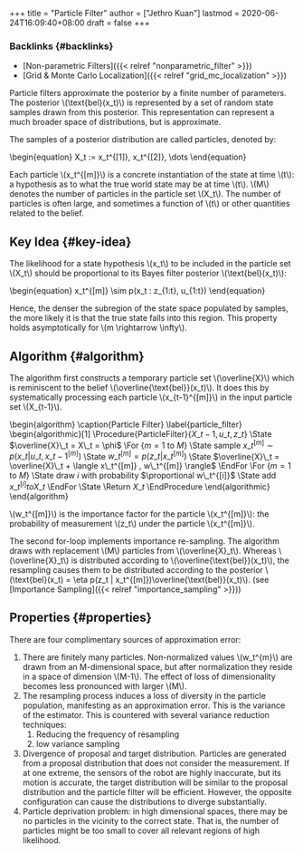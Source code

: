 +++
title = "Particle Filter"
author = ["Jethro Kuan"]
lastmod = 2020-06-24T16:09:40+08:00
draft = false
+++

### Backlinks {#backlinks}

- [Non-parametric Filters]({{< relref "nonparametric_filter" >}})
- [Grid & Monte Carlo Localization]({{< relref "grid_mc_localization" >}})

Particle filters approximate the posterior by a finite number of
parameters. The posterior \\(\text{bel}(x_t)\\) is represented by a set of
random state samples drawn from this posterior. This representation
can represent a much broader space of distributions, but is
approximate.

The samples of a posterior distribution are called particles, denoted
by:

\begin{equation}
X_t := x_t^{[1]}, x_t^{[2]}, \dots
\end{equation}

Each particle \\(x_t^{[m]}\\) is a concrete instantiation of the state at
time \\(t\\): a hypothesis as to what the true world state may be at time
\\(t\\). \\(M\\) denotes the number of particles in the particle set \\(X_t\\).
The number of particles is often large, and sometimes a function of
\\(t\\) or other quantities related to the belief.

## Key Idea {#key-idea}

The likelihood for a state hypothesis \\(x_t\\) to be included in the
particle set \\(X_t\\) should be proportional to its Bayes filter
posterior \\(\text{bel}(x_t)\\):

\begin{equation}
x_t^{[m]} \sim p(x_t : z\_{1:t}, u\_{1:t})
\end{equation}

Hence, the denser the subregion of the state space populated by
samples, the more likely it is that the true state falls into this
region. This property holds asymptotically for \\(m \rightarrow \infty\\).

## Algorithm {#algorithm}

The algorithm first constructs a temporary particle set \\(\overline{X}\\)
which is reminiscent to the belief \\(\overline{\text{bel}}(x_t)\\). It
does this by systematically processing each particle \\(x\_{t-1}^{[m]}\\)
in the input particle set \\(X\_{t-1}\\).

\begin{algorithm}
\caption{Particle Filter}
\label{particle_filter}
\begin{algorithmic}[1]
\Procedure{ParticleFilter}{$X\_{t-1}, u\_t, z\_t$}
\State $\overline{X}\_t = X\_t = \phi$
\For {$m = 1 \text{ to } M$}
\State sample $x\_t^{[m]} \sim p(x\_t | u\_t, x\_{t-1}^{[m]})$
\State $w\_t^{[m]} = p(z\_t | x\_t^{[m]})$
\State $\overline{X}\_t = \overline{X}\_t + \langle x\_t^{[m]} , w\_t^{[m]} \rangle$
\EndFor
\For {$m = 1 \text{ to } M$}
\State draw $i$ with probability $\proportional w\_t^{[i]}$
\State add $x\_t^{[i]} to X\_t$
\EndFor
\State \Return $X\_t$
\EndProcedure
\end{algorithmic}
\end{algorithm}

\\(w_t^{[m]}\\) is the importance factor for the particle \\(x_t^{[m]}\\): the
probability of measurement \\(z_t\\) under the particle \\(x_t^{[m]}\\).

The second for-loop implements importance re-sampling. The algorithm
draws with replacement \\(M\\) particles from \\(\overline{X}\_t\\). Whereas
\\(\overline{X}\_t\\) is distributed according to
\\(\overline{\text{bel}}(x_t)\\), the resampling causes them to be
distributed according to the posterior \\(\text{bel}(x_t) = \eta p(z_t |
x_t^{[m]})\overline{\text{bel}}(x_t)\\). (see [Importance Sampling]({{< relref "importance_sampling" >}}))

## Properties {#properties}

There are four complimentary sources of approximation error:

1.  There are finitely many particles. Non-normalized values \\(w_t^{m}\\)
    are drawn from an M-dimensional space, but after normalization they
    reside in a space of dimension \\(M-1\\). The effect of loss of
    dimensionality becomes less pronounced with larger \\(M\\).
2.  The resampling process induces a loss of diversity in the particle
    population, manifesting as an approximation error. This is the
    variance of the estimator. This is countered with several variance
    reduction techniques:
    1.  Reducing the frequency of resampling
    2.  low variance sampling
3.  Divergence of proposal and target distribution. Particles are
    generated from a proposal distribution that does not consider the
    measurement. If at one extreme, the sensors of the robot are highly
    inaccurate, but its motion is accurate, the target distribution
    will be similar to the proposal distribution and the particle
    filter will be efficient. However, the opposite configuration can
    cause the distributions to diverge substantially.
4.  Particle deprivation problem: in high dimensional spaces, there may
    be no particles in the vicinity to the correct state. That is,
    the number of particles might be too small to cover all relevant
    regions of high likelihood.
